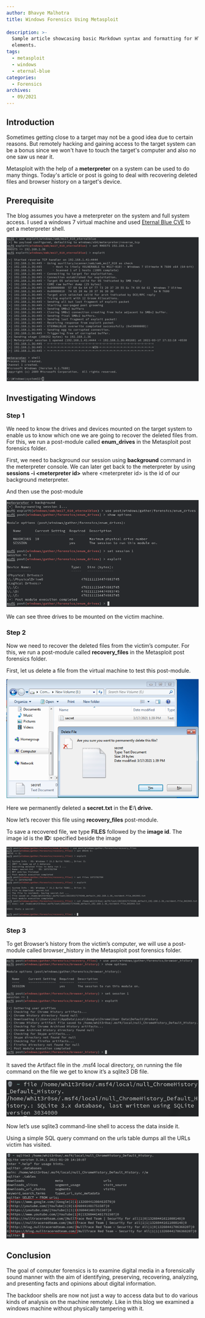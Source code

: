```yaml
---
author: Bhavye Malhotra
title: Windows Forensics Using Metasploit

description: >-
  Sample article showcasing basic Markdown syntax and formatting for HTML
  elements.
tags:
  - metasploit
  - windows
  - eternal-blue
categories:
  - Forensics
archives:
  - 09/2021
---
```


## Introduction

Sometimes getting close to a target may not be a good idea due to certain reasons. But remotely hacking and gaining access to the target system can be a bonus since we won't have to touch the target's computer and also no one saw us near it.

Metasploit with the help of a **meterpreter** on a system can be used to do many things. Today's article or post is going to deal with recovering deleted files and browser history on a target's device.

## Prerequisite

The blog assumes you have a meterpreter on the system and full system access. I used a windows 7 virtual machine and used [Eternal Blue CVE](https://www.rapid7.com/db/modules/exploit/windows/smb/ms17_010_eternalblue/) to get a meterpreter shell.

![meterpreter screenshot](./images/1.png)

## Investigating Windows

### Step 1

We need to know the drives and devices mounted on the target system to enable us to know which one we are going to recover the deleted files from. For this, we run a post-module called **enum_drives** in the Metasploit post forensics folder.

First, we need to background our session using **background** command in the meterpreter console. We can later get back to the meterpreter by using **sessions -i &lt;meterpreter id&gt;** where &lt;meterpreter id&gt; is the id of our background meterpreter.

And then use the post-module

![](./images/2.png)

We can see three drives to be mounted on the victim machine.

### Step 2

Now we need to recover the deleted files from the victim’s computer. For this, we run a post-module called **recovery_files** in the Metasploit post forensics folder.

First, let us delete a file from the virtual machine to test this post-module.

![](./images/3.png)


Here we permanently deleted a **secret.txt** in the **E:\ drive.**

Now let’s recover this file using **recovery_files** post-module.

To save a recovered file, we type **FILES** followed by the **image id**. The image id is the **ID:** specified beside the image

![](./images/4.png)

### Step 3

To get Browser’s history from the victim’s computer, we will use a post-module called browser_history in the Metasploit post forensics folder.

![](./images/5.png)

It saved the Artifact file in the .msf4 local directory, on running the file command on the file we get to know it’s a sqlite3 DB file.

![](./images/6.png)

Now let’s use sqlite3 command-line shell to access the data inside it.

Using a simple SQL query command on the urls table dumps all the URLs victim has visited.

![](./images/7.png)

## Conclusion

The goal of computer forensics is to examine digital media in a forensically sound manner with the aim of identifying, preserving, recovering, analyzing, and presenting facts and opinions about digital information.

The backdoor shells are now not just a way to access data but to do various kinds of analysis on the machine remotely. Like in this blog we examined a windows machine without physically tampering with it.